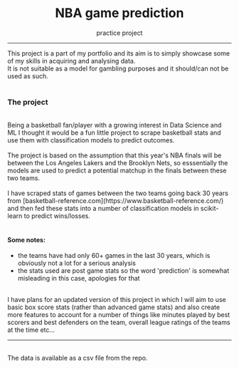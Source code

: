 <center><h1>NBA game prediction</h1></center>
<center>practice project</center>

---
This project is a part of my portfolio and its aim is to simply showcase some of my skills in acquiring and analysing data. <br>
It is not suitable as a model for gambling purposes and it should/can not be used as such.
<br>
<br>

### The project

<br>
Being a basketball fan/player with a growing interest in Data Science and ML I thought it would be a fun little project to scrape basketball stats and use them with classification models to predict outcomes.

<br>
<br>
The project is based on the assumption that this year's NBA finals will be between the Los Angeles Lakers and the Brooklyn Nets, so esssentially the models are used to predict a potential matchup in the finals between these two teams.
<br>
<br>
I have scraped stats of games between the two teams going back 30 years from [basketball-reference.com](https://www.basketball-reference.com/) and then fed these stats into a number of classification models in scikit-learn to predict wins/losses.
<br>
<br>

#### Some notes:
* the teams have had only 60+ games in the last 30 years, which is obviously not a lot for a serious analysis
* the stats used are post game stats so the word 'prediction' is somewhat misleading in this case, apologies for that

<br>
I have plans for an updated version of this project in which I will aim to use basic box score stats (rather than advanced game stats) and also create more features to account for a number of things like minutes played by best scorers and best defenders on the team, overall league ratings of the teams at the time etc...

---
<br>
The data is available as a csv file from the repo.
